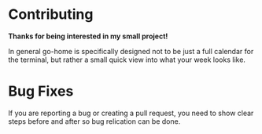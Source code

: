 # Contributing

**Thanks for being interested in my small project!**

In general go-home is specifically designed not to be just a full calendar for the terminal,
but rather a small quick view into what your week looks like.

# Bug Fixes

If you are reporting a bug or creating a pull request, you need to show clear steps before and after so bug relication can be done.
